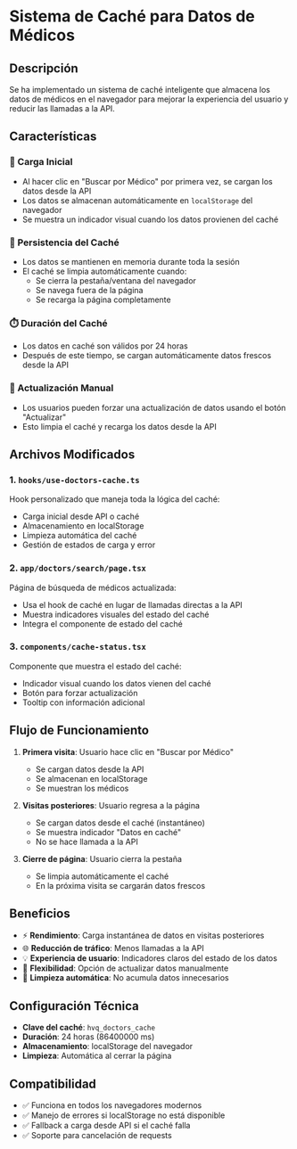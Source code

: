 # Sistema de Caché para Datos de Médicos

## Descripción

Se ha implementado un sistema de caché inteligente que almacena los datos de médicos en el navegador para mejorar la experiencia del usuario y reducir las llamadas a la API.

## Características

### 🚀 Carga Inicial
- Al hacer clic en "Buscar por Médico" por primera vez, se cargan los datos desde la API
- Los datos se almacenan automáticamente en `localStorage` del navegador
- Se muestra un indicador visual cuando los datos provienen del caché

### 💾 Persistencia del Caché
- Los datos se mantienen en memoria durante toda la sesión
- El caché se limpia automáticamente cuando:
  - Se cierra la pestaña/ventana del navegador
  - Se navega fuera de la página
  - Se recarga la página completamente

### ⏱️ Duración del Caché
- Los datos en caché son válidos por 24 horas
- Después de este tiempo, se cargan automáticamente datos frescos desde la API

### 🔄 Actualización Manual
- Los usuarios pueden forzar una actualización de datos usando el botón "Actualizar"
- Esto limpia el caché y recarga los datos desde la API

## Archivos Modificados

### 1. `hooks/use-doctors-cache.ts`
Hook personalizado que maneja toda la lógica del caché:
- Carga inicial desde API o caché
- Almacenamiento en localStorage
- Limpieza automática del caché
- Gestión de estados de carga y error

### 2. `app/doctors/search/page.tsx`
Página de búsqueda de médicos actualizada:
- Usa el hook de caché en lugar de llamadas directas a la API
- Muestra indicadores visuales del estado del caché
- Integra el componente de estado del caché

### 3. `components/cache-status.tsx`
Componente que muestra el estado del caché:
- Indicador visual cuando los datos vienen del caché
- Botón para forzar actualización
- Tooltip con información adicional

## Flujo de Funcionamiento

1. **Primera visita**: Usuario hace clic en "Buscar por Médico"
   - Se cargan datos desde la API
   - Se almacenan en localStorage
   - Se muestran los médicos

2. **Visitas posteriores**: Usuario regresa a la página
   - Se cargan datos desde el caché (instantáneo)
   - Se muestra indicador "Datos en caché"
   - No se hace llamada a la API

3. **Cierre de página**: Usuario cierra la pestaña
   - Se limpia automáticamente el caché
   - En la próxima visita se cargarán datos frescos

## Beneficios

- ⚡ **Rendimiento**: Carga instantánea de datos en visitas posteriores
- 🌐 **Reducción de tráfico**: Menos llamadas a la API
- 💡 **Experiencia de usuario**: Indicadores claros del estado de los datos
- 🔄 **Flexibilidad**: Opción de actualizar datos manualmente
- 🧹 **Limpieza automática**: No acumula datos innecesarios

## Configuración Técnica

- **Clave del caché**: `hvq_doctors_cache`
- **Duración**: 24 horas (86400000 ms)
- **Almacenamiento**: localStorage del navegador
- **Limpieza**: Automática al cerrar la página

## Compatibilidad

- ✅ Funciona en todos los navegadores modernos
- ✅ Manejo de errores si localStorage no está disponible
- ✅ Fallback a carga desde API si el caché falla
- ✅ Soporte para cancelación de requests
